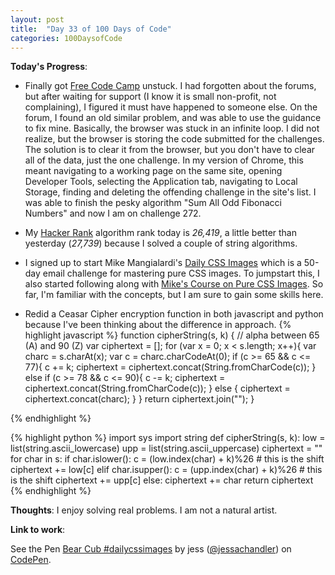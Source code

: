 ```yaml
---
layout: post
title:  "Day 33 of 100 Days of Code"
categories: 100DaysofCode
---
```


**Today's Progress**:
+ Finally got [Free Code Camp](https://www.freecodecamp.com) unstuck. I had forgotten about the forums, but after waiting for support (I know it is small non-profit, not complaining), I figured it must have happened to someone else. On the forum, I found an old similar problem, and was able to use the guidance to fix mine. Basically, the browser was stuck in an infinite loop. I did not realize, but the browser is storing the code submitted for the challenges. The solution is to clear it from the browser, but you don't have to clear all of the data, just the one challenge. In my version of Chrome, this meant navigating to a working page on the same site, opening Developer Tools, selecting the Application tab, navigating to Local Storage, finding and deleting the offending challenge in the site's list. I was able to finish the pesky algorithm "Sum All Odd Fibonacci Numbers" and now I am on challenge 272. 
+ My [Hacker Rank](http://www.hackerrank.com) algorithm rank today is *26,419*, a little better than yesterday (*27,739*) because I solved a couple of string algorithms. 
+ I signed up to start Mike Mangialardi's [Daily CSS Images](http://challenges.codingartist.io/daily-css-images/) which is a 50-day email challenge for mastering pure CSS images. To jumpstart this, I also started following along with [Mike's Course on Pure CSS Images](https://coding-artist.teachable.com/p/how-to-make-pure-css-images). So far, I'm familiar with the concepts, but I am sure to gain some skills here.

+ Redid a Ceasar Cipher encryption function in both javascript and python because I've been thinking about the difference in approach. 
{% highlight javascript %}
function cipherString(s, k) { 
  // alpha between 65 (A) and 90 (Z)
  var ciphertext = [];
  for (var x = 0; x < s.length; x++){
    var charc = s.charAt(x);
    var c = charc.charCodeAt(0);
    if (c >= 65 && c <= 77){
      c += k;
      ciphertext = ciphertext.concat(String.fromCharCode(c));
    }
    else if (c >= 78 && c <= 90){
      c -= k;
      ciphertext = ciphertext.concat(String.fromCharCode(c));
    }
    else {
      ciphertext = ciphertext.concat(charc);
    }
  } 
  return ciphertext.join("");
}

{% endhighlight %}

{% highlight python %}
import sys
import string
def cipherString(s, k):
    low = list(string.ascii_lowercase)
    upp = list(string.ascii_uppercase)
    ciphertext = ""
    for char in s:
        if char.islower():
            c = (low.index(char) + k)%26 # this is the shift
            ciphertext += low[c]
        elif char.isupper():
            c = (upp.index(char) + k)%26 # this is the shift
            ciphertext += upp[c]
        else: 
            ciphertext += char 
    return ciphertext
{% endhighlight %}

**Thoughts**: I enjoy solving real problems. I am not a natural artist. 

**Link to work**: 
<p data-height="289" data-theme-id="0" data-slug-hash="OjbWzW" data-default-tab="result" data-user="jessachandler" data-embed-version="2" data-pen-title="Bear Cub #dailycssimages" data-preview="true" class="codepen">See the Pen <a href="https://codepen.io/jessachandler/pen/OjbWzW/">Bear Cub #dailycssimages</a> by jess (<a href="https://codepen.io/jessachandler">@jessachandler</a>) on <a href="https://codepen.io">CodePen</a>.</p>
<script async src="https://production-assets.codepen.io/assets/embed/ei.js"></script>